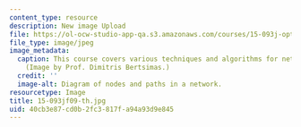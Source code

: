 ```yaml
---
content_type: resource
description: New image Upload
file: https://ol-ocw-studio-app-qa.s3.amazonaws.com/courses/15-093j-optimization-methods-fall-2009/40cb3e87cd0b2fc3817fa94a93d9e845_15-093jf09-th.jpg
file_type: image/jpeg
image_metadata:
  caption: This course covers various techniques and algorithms for network optimization.
    (Image by Prof. Dimitris Bertsimas.)
  credit: ''
  image-alt: Diagram of nodes and paths in a network.
resourcetype: Image
title: 15-093jf09-th.jpg
uid: 40cb3e87-cd0b-2fc3-817f-a94a93d9e845
---
```


